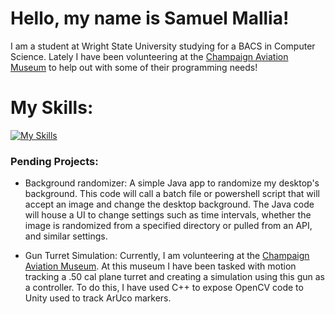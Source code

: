 # Hello, my name is Samuel Mallia!

I am a student at Wright State University studying for a BACS in Computer Science. Lately I have been volunteering at the [Champaign Aviation Museum](https://www.champaignaviationmuseum.org/)  to help out with some of their programming needs! 

# My Skills:
[![My Skills](https://skillicons.dev/icons?i=java,cs,js,opencv,postman,py,spring,css,html,linux&perline=5)](https://skillicons.dev)


### Pending Projects:
  - Background randomizer: A simple Java app to randomize my desktop's background. This code will call a batch file or powershell script that will accept an image and change the desktop background. The Java code will house a UI to change settings such as time intervals, whether the image is randomized from a specified directory or pulled from an API, and similar settings. 

  - Gun Turret Simulation: Currently, I am volunteering at the [Champaign Aviation Museum](https://www.champaignaviationmuseum.org/). At this museum I have been tasked with motion tracking a .50 cal plane turret and creating a simulation using this gun as a controller. To do this, I have used C++ to expose OpenCV code to Unity used to track ArUco markers.
